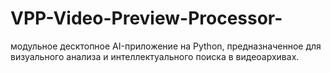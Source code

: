 # VPP-Video-Preview-Processor-
модульное десктопное AI-приложение на Python, предназначенное для визуального анализа и интеллектуального поиска в видеоархивах.

